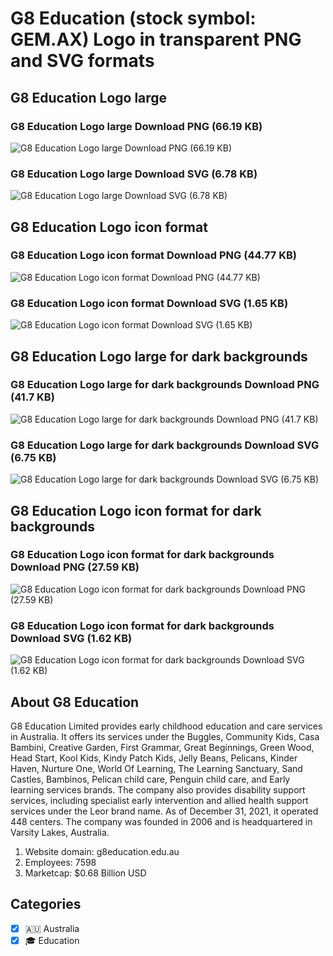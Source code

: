 # G8 Education (stock symbol: GEM.AX) Logo in transparent PNG and SVG formats

## G8 Education Logo large

### G8 Education Logo large Download PNG (66.19 KB)

![G8 Education Logo large Download PNG (66.19 KB)](/img/orig/GEM.AX_BIG-1286054b.png)

### G8 Education Logo large Download SVG (6.78 KB)

![G8 Education Logo large Download SVG (6.78 KB)](/img/orig/GEM.AX_BIG-74ae11e9.svg)

## G8 Education Logo icon format

### G8 Education Logo icon format Download PNG (44.77 KB)

![G8 Education Logo icon format Download PNG (44.77 KB)](/img/orig/GEM.AX-8e8c01dd.png)

### G8 Education Logo icon format Download SVG (1.65 KB)

![G8 Education Logo icon format Download SVG (1.65 KB)](/img/orig/GEM.AX-cc14f744.svg)

## G8 Education Logo large for dark backgrounds

### G8 Education Logo large for dark backgrounds Download PNG (41.7 KB)

![G8 Education Logo large for dark backgrounds Download PNG (41.7 KB)](/img/orig/GEM.AX_BIG.D-f094fc84.png)

### G8 Education Logo large for dark backgrounds Download SVG (6.75 KB)

![G8 Education Logo large for dark backgrounds Download SVG (6.75 KB)](/img/orig/GEM.AX_BIG.D-4d23ac02.svg)

## G8 Education Logo icon format for dark backgrounds

### G8 Education Logo icon format for dark backgrounds Download PNG (27.59 KB)

![G8 Education Logo icon format for dark backgrounds Download PNG (27.59 KB)](/img/orig/GEM.AX.D-11957567.png)

### G8 Education Logo icon format for dark backgrounds Download SVG (1.62 KB)

![G8 Education Logo icon format for dark backgrounds Download SVG (1.62 KB)](/img/orig/GEM.AX.D-001ddd4f.svg)

## About G8 Education

G8 Education Limited provides early childhood education and care services in Australia. It offers its services under the Buggles, Community Kids, Casa Bambini, Creative Garden, First Grammar, Great Beginnings, Green Wood, Head Start, Kool Kids, Kindy Patch Kids, Jelly Beans, Pelicans, Kinder Haven, Nurture One, World Of Learning, The Learning Sanctuary, Sand Castles, Bambinos, Pelican child care, Penguin child care, and Early learning services brands. The company also provides disability support services, including specialist early intervention and allied health support services under the Leor brand name. As of December 31, 2021, it operated 448 centers. The company was founded in 2006 and is headquartered in Varsity Lakes, Australia.

1. Website domain: g8education.edu.au
2. Employees: 7598
3. Marketcap: $0.68 Billion USD


## Categories
- [x] 🇦🇺 Australia
- [x] 🎓 Education
